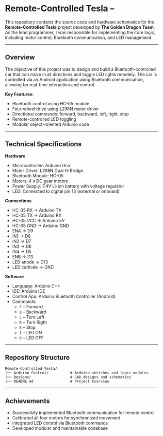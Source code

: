 # Remote-Controlled Tesla – 

This repository contains the source code and hardware schematics for the **Remote-Controlled Tesla** project developed by **The Golden Dragon Team**. As the lead programmer, I was responsible for implementing the core logic, including motor control, Bluetooth communication, and LED management.

---

## Overview

The objective of this project was to design and build a Bluetooth-controlled car that can move in all directions and toggle LED lights remotely. The car is controlled via an Android application using Bluetooth communication, allowing for real-time interaction and control.

**Key Features:**
- Bluetooth control using HC-05 module
- Four-wheel drive using L298N motor driver
- Directional commands: forward, backward, left, right, stop
- Remote-controlled LED toggling
- Modular object-oriented Arduino code

---

## Technical Specifications

**Hardware**
- Microcontroller: Arduino Uno
- Motor Driver: L298N Dual H-Bridge
- Bluetooth Module: HC-05
- Motors: 4 x DC gear motors
- Power Supply: 7.4V Li-ion battery with voltage regulator
- LED: Connected to digital pin 13 (external or onboard)

**Connections**
- HC-05 RX → Arduino TX  
- HC-05 TX → Arduino RX  
- HC-05 VCC → Arduino 5V  
- HC-05 GND → Arduino GND  
- ENA → D9  
- IN1 → D8  
- IN2 → D7  
- IN3 → D6  
- IN4 → D5  
- ENB → D3  
- LED anode → D13  
- LED cathode → GND

**Software**
- Language: Arduino C++
- IDE: Arduino IDE
- Control App: Arduino Bluetooth Controller (Android)
- Commands:
  - `F` – Forward
  - `B` – Backward
  - `L` – Turn Left
  - `R` – Turn Right
  - `S` – Stop
  - `1` – LED ON
  - `0` – LED OFF

---

## Repository Structure

```
Remote-Controlled-Tesla/
├── Arduino Control/          # Arduino sketches and logic modules
├── Designs/                  # CAD designs and schematics
├── README.md                 # Project overview
```

---

## Achievements

- Successfully implemented Bluetooth communication for remote control
- Calibrated all four motors for synchronized movement
- Integrated LED control via Bluetooth commands
- Developed modular and maintainable codebase
